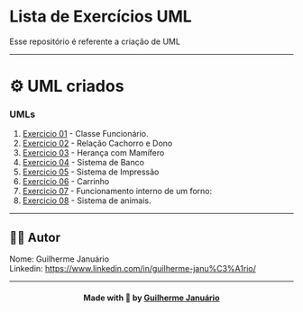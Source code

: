 # Lista de Exercícios UML

Esse repositório é referente a criação de UML

---

# ⚙️ UML criados

### UMLs
1. [Exercicio 01](https://github.com/guiijanuario/uml/blob/main/Exercicio1.drawio.png) - Classe Funcionário.
2. [Exercicio 02](https://github.com/guiijanuario/uml/blob/main/Exercicio2.drawio.png) - Relação Cachorro e Dono
3. [Exercicio 03](https://github.com/guiijanuario/uml/blob/main/Exercicio3.drawio.png) - Herança com Mamífero
4. [Exercicio 04](https://github.com/guiijanuario/uml/blob/main/Exercicio4.drawio.png) - Sistema de Banco
5. [Exercicio 05](https://github.com/guiijanuario/uml/blob/main/Exercicio5.drawio.png) - Sistema de Impressão
6. [Exercicio 06](https://github.com/guiijanuario/uml/blob/main/Exercicio6.drawio.png) - Carrinho
7. [Exercicio 07](https://github.com/guiijanuario/uml/blob/main/Exercicio7.drawio.png) - Funcionamento interno de um forno:
8. [Exercicio 08](https://github.com/guiijanuario/uml/blob/main/Exercicio8.drawio.png) - Sistema de animais.

---


## 👨‍💻 Autor

Nome: Guilherme Januário<br>Linkedin: https://www.linkedin.com/in/guilherme-janu%C3%A1rio/

---

<h4 align=center>Made with 💚 by <a href="https://github.com/guiijanuario">Guilherme Januário</a></h4>